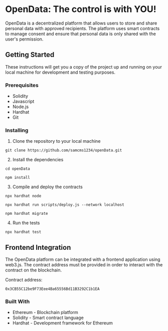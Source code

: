 # OpenData: The control is with YOU!

OpenData is a decentralized platform that allows users to store and share personal data with approved recipients. The platform uses smart contracts to manage consent and ensure that personal data is only shared with the user's permission.

## Getting Started

These instructions will get you a copy of the project up and running on your local machine for development and testing purposes.

### Prerequisites

- Solidity
- Javascript
- Node.js
- Hardhat
- Git

### Installing

1. Clone the repository to your local machine

```shell
git clone https://github.com/samcms1234/openData.git
```

2. Install the dependencies

```shell
cd openData
```
```shell
npm install
```

3. Compile and deploy the contracts

```shell
npx hardhat node
```

```shell
npx hardhat run scripts/deploy.js --network localhost
```
```shell
npm hardhat migrate
```

4. Run the tests

```shell
npx hardhat test
```

## Frontend Integration

The OpenData platform can be integrated with a frontend application using web3.js. The contract address must be provided in order to interact with the contract on the blockchain.

Contract address:
 ```shell
 0x3CB55C12be9F73Eee4Ba65556Bd11B3292C1b1EA
 ```
### Built With

- Ethereum - Blockchain platform
- Solidity - Smart contract language
- Hardhat - Development framework for Ethereum